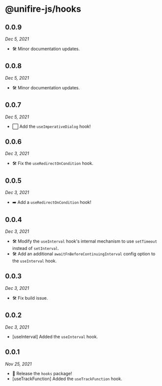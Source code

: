 # @unifire-js/hooks

## 0.0.9

<i>Dec 5, 2021</i>

* 🛠️ Minor documentation updates.

## 0.0.8

<i>Dec 5, 2021</i>

* 🛠️ Minor documentation updates.

## 0.0.7

<i>Dec 5, 2021</i>

* ⬜ Add the `useImperativeDialog` hook!

## 0.0.6

<i>Dec 3, 2021</i>

* 🛠️ Fix the `useRedirectOnCondition` hook.

## 0.0.5

<i>Dec 3, 2021</i>

* ➡️ Add a `useRedirectOnCondition` hook!

## 0.0.4

<i>Dec 3, 2021</i>

* 🛠️ Modify the `useInterval` hook's internal mechanism to use `setTimeout` instead of `setInterval`.
* 🛠️ Add an additional `awaitFnBeforeContinuingInterval` config option to the `useInterval` hook.

## 0.0.3

<i>Dec 3, 2021</i>

* 🛠️ Fix build issue.

## 0.0.2

<i>Dec 3, 2021</i>

* \[useInterval\] Added the `useInterval` hook.

## 0.0.1

<i>Nov 25, 2021</i>

* 🚀 Release the `hooks` package!
* \[useTrackFunction\] Added the `useTrackFunction` hook.
